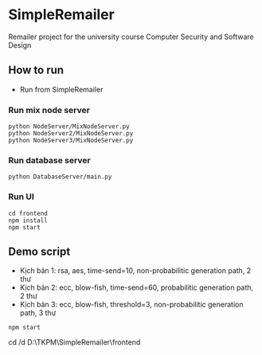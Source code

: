 # SimpleRemailer
Remailer project for the university course Computer Security and Software Design

## How to run
- Run from SimpleRemailer

### Run mix node server
`python NodeServer/MixNodeServer.py`  
`python NodeServer2/MixNodeServer.py`   
`python NodeServer3/MixNodeServer.py`

### Run database server
`python DatabaseServer/main.py`

### Run UI
`cd frontend`  
`npm install`  
`npm start`

## Demo script
- Kịch bản 1: rsa, aes, time-send=10, non-probabilitic generation path, 2 thư
- Kịch bản 2: ecc, blow-fish, time-send=60, probabilitic generation path, 2 thư
- Kịch bản 3: ecc, blow-fish, threshold=3, non-probabilitic generation path, 3 thư
    
``npm start``

cd /d D:\TKPM\SimpleRemailer\frontend